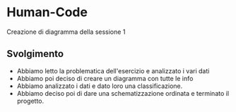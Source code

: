 Human-Code
===
Creazione di diagramma della sessione 1
## Svolgimento
- Abbiamo letto la problematica dell'esercizio e analizzato i vari dati
- Abbiamo poi deciso di creare un diagramma con tutte le info
- Abbiamo analizzato i dati e dato loro una classificazione.
- Abbiamo deciso poi di dare una schematizzazione ordinata e terminato il progetto.